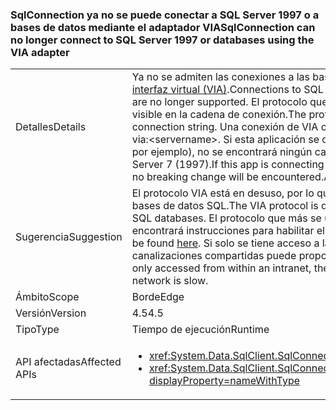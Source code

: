 ### <a name="sqlconnection-can-no-longer-connect-to-sql-server-1997-or-databases-using-the-via-adapter"></a><span data-ttu-id="d2b18-101">SqlConnection ya no se puede conectar a SQL Server 1997 o a bases de datos mediante el adaptador VIA</span><span class="sxs-lookup"><span data-stu-id="d2b18-101">SqlConnection can no longer connect to SQL Server 1997 or databases using the VIA adapter</span></span>

|   |   |
|---|---|
|<span data-ttu-id="d2b18-102">Detalles</span><span class="sxs-lookup"><span data-stu-id="d2b18-102">Details</span></span>|<span data-ttu-id="d2b18-103">Ya no se admiten las conexiones a las bases de datos de SQL Server mediante el [protocolo Adaptador de interfaz virtual (VIA)](https://technet.microsoft.com/library/ms191229%28v=sql.105%29.aspx).</span><span class="sxs-lookup"><span data-stu-id="d2b18-103">Connections to SQL Server databases using the [Virtual Interface Adapter (VIA) protocol](https://technet.microsoft.com/library/ms191229%28v=sql.105%29.aspx) are no longer supported.</span></span> <span data-ttu-id="d2b18-104">El protocolo que se usa para conectarse a una base de datos de SQL Server es visible en la cadena de conexión.</span><span class="sxs-lookup"><span data-stu-id="d2b18-104">The protocol used to connect to a SQL Server database is visible in the connection string.</span></span> <span data-ttu-id="d2b18-105">Una conexión de VIA contendrá via:&lt;nombre_de_servidor&gt;.</span><span class="sxs-lookup"><span data-stu-id="d2b18-105">A VIA connection will contain via:&lt;servername&gt;.</span></span> <span data-ttu-id="d2b18-106">Si esta aplicación se conecta a SQL a través de un protocolo distinto de VIA (tcp: o np: por ejemplo), no se encontrará ningún cambio importante. Además, ya no se admiten las conexiones a SQL Server 7 (1997).</span><span class="sxs-lookup"><span data-stu-id="d2b18-106">If this app is connecting to SQL via a protocol other than VIA (tcp: or np: for example), then no breaking change will be encountered.Also, connections to SQL Server 7 (1997) are no longer supported.</span></span>|
|<span data-ttu-id="d2b18-107">Sugerencia</span><span class="sxs-lookup"><span data-stu-id="d2b18-107">Suggestion</span></span>|<span data-ttu-id="d2b18-108">El protocolo VIA está en desuso, por lo que se debe usar un protocolo alternativo para conectarse a las bases de datos SQL.</span><span class="sxs-lookup"><span data-stu-id="d2b18-108">The VIA protocol is deprecated, so an alternative protocol should be used to connect to SQL databases.</span></span> <span data-ttu-id="d2b18-109">El protocolo que más se usa es TCP/IP.</span><span class="sxs-lookup"><span data-stu-id="d2b18-109">The most common protocol used is TCP/IP.</span></span> <span data-ttu-id="d2b18-110">[Aquí](https://msdn.microsoft.com/library/bb909712.aspx) encontrará instrucciones para habilitar el protocolo TCP/IP.</span><span class="sxs-lookup"><span data-stu-id="d2b18-110">Instructions for enabling the TCP/IP protocol can be found [here](https://msdn.microsoft.com/library/bb909712.aspx).</span></span> <span data-ttu-id="d2b18-111">Si solo se tiene acceso a la base de datos desde dentro de una intranet, el protocolo de canalizaciones compartidas puede proporcionar un mejor rendimiento si la red es lenta.</span><span class="sxs-lookup"><span data-stu-id="d2b18-111">If the database is only accessed from within an intranet, the shared pipes protocol may provide better performance if the network is slow.</span></span>|
|<span data-ttu-id="d2b18-112">Ámbito</span><span class="sxs-lookup"><span data-stu-id="d2b18-112">Scope</span></span>|<span data-ttu-id="d2b18-113">Borde</span><span class="sxs-lookup"><span data-stu-id="d2b18-113">Edge</span></span>|
|<span data-ttu-id="d2b18-114">Versión</span><span class="sxs-lookup"><span data-stu-id="d2b18-114">Version</span></span>|<span data-ttu-id="d2b18-115">4.5</span><span class="sxs-lookup"><span data-stu-id="d2b18-115">4.5</span></span>|
|<span data-ttu-id="d2b18-116">Tipo</span><span class="sxs-lookup"><span data-stu-id="d2b18-116">Type</span></span>|<span data-ttu-id="d2b18-117">Tiempo de ejecución</span><span class="sxs-lookup"><span data-stu-id="d2b18-117">Runtime</span></span>|
|<span data-ttu-id="d2b18-118">API afectadas</span><span class="sxs-lookup"><span data-stu-id="d2b18-118">Affected APIs</span></span>|<ul><li><xref:System.Data.SqlClient.SqlConnection.%23ctor(System.String)?displayProperty=nameWithType></li><li><xref:System.Data.SqlClient.SqlConnection.%23ctor(System.String,System.Data.SqlClient.SqlCredential)?displayProperty=nameWithType></li></ul>|

